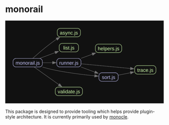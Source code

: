 # monorail

![dependencies via madge](./graph.svg)

This package is designed to provide tooling which helps provide plugin-style architecture. It is currently primarily used by [monocle](https://github.com/brekk/monoculture/tree/main/packages/monocle).
